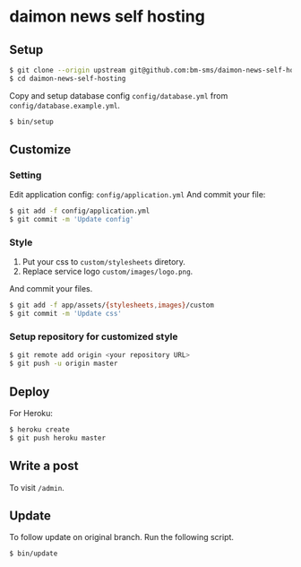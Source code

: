 # daimon news self hosting

## Setup

``` sh
$ git clone --origin upstream git@github.com:bm-sms/daimon-news-self-hosting.git:upstream
$ cd daimon-news-self-hosting
```

Copy and setup database config `config/database.yml` from `config/database.example.yml`.

``` sh
$ bin/setup
```

## Customize

### Setting

Edit application config: `config/application.yml`
And commit your file:

``` sh
$ git add -f config/application.yml
$ git commit -m 'Update config'
```

### Style

1. Put your css to `custom/stylesheets` diretory.
2. Replace service logo `custom/images/logo.png`.

And commit your files.

``` sh
$ git add -f app/assets/{stylesheets,images}/custom
$ git commit -m 'Update css'
```

### Setup repository for customized style

``` sh
$ git remote add origin <your repository URL>
$ git push -u origin master
```

## Deploy

For Heroku:
``` sh
$ heroku create
$ git push heroku master
```

## Write a post

To visit `/admin`.

## Update

To follow update on original branch.
Run the following script.

``` sh
$ bin/update
```

